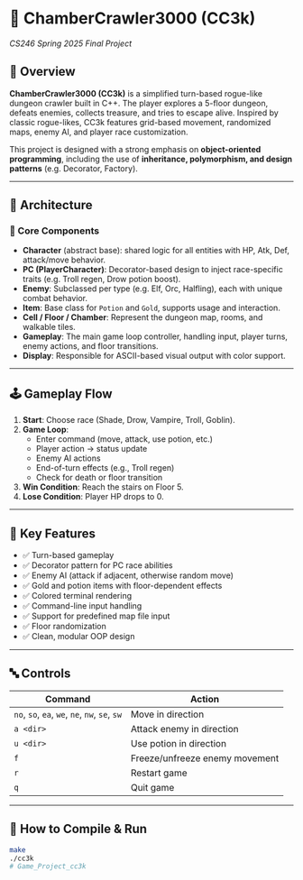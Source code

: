 # 🏰 ChamberCrawler3000 (CC3k)  
*CS246 Spring 2025 Final Project*

## 📜 Overview

**ChamberCrawler3000 (CC3k)** is a simplified turn-based rogue-like dungeon crawler built in C++. The player explores a 5-floor dungeon, defeats enemies, collects treasure, and tries to escape alive. Inspired by classic rogue-likes, CC3k features grid-based movement, randomized maps, enemy AI, and player race customization.

This project is designed with a strong emphasis on **object-oriented programming**, including the use of **inheritance, polymorphism, and design patterns** (e.g. Decorator, Factory).

---

## 🧱 Architecture

### 🔧 Core Components

- **Character** (abstract base): shared logic for all entities with HP, Atk, Def, attack/move behavior.
- **PC (PlayerCharacter)**: Decorator-based design to inject race-specific traits (e.g. Troll regen, Drow potion boost).
- **Enemy**: Subclassed per type (e.g. Elf, Orc, Halfling), each with unique combat behavior.
- **Item**: Base class for `Potion` and `Gold`, supports usage and interaction.
- **Cell / Floor / Chamber**: Represent the dungeon map, rooms, and walkable tiles.
- **Gameplay**: The main game loop controller, handling input, player turns, enemy actions, and floor transitions.
- **Display**: Responsible for ASCII-based visual output with color support.

---

## 🕹️ Gameplay Flow

1. **Start**: Choose race (Shade, Drow, Vampire, Troll, Goblin).
2. **Game Loop**:
   - Enter command (move, attack, use potion, etc.)
   - Player action → status update
   - Enemy AI actions
   - End-of-turn effects (e.g., Troll regen)
   - Check for death or floor transition
3. **Win Condition**: Reach the stairs on Floor 5.
4. **Lose Condition**: Player HP drops to 0.

---

## 🧠 Key Features

- ✅ Turn-based gameplay
- ✅ Decorator pattern for PC race abilities
- ✅ Enemy AI (attack if adjacent, otherwise random move)
- ✅ Gold and potion items with floor-dependent effects
- ✅ Colored terminal rendering
- ✅ Command-line input handling
- ✅ Support for predefined map file input
- ✅ Floor randomization
- ✅ Clean, modular OOP design

---

## 🔤 Controls

| Command | Action |
|---------|--------|
| `no`, `so`, `ea`, `we`, `ne`, `nw`, `se`, `sw` | Move in direction |
| `a <dir>` | Attack enemy in direction |
| `u <dir>` | Use potion in direction |
| `f` | Freeze/unfreeze enemy movement |
| `r` | Restart game |
| `q` | Quit game |

---

## 🧪 How to Compile & Run

```bash
make
./cc3k
# Game_Project_cc3k
